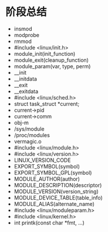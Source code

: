 # 阶段总结

- insmod
- modprobe
- rmmod
- #include <linux/init.h>
- module_init(init_function)
- module_exit(cleanup_function)
- module_param(var, type, perm)
- __init
- __initdata
- __exit
- __exitdata
- #include <linux/sched.h>
- struct task_struct *current;
- current->pid
- current->comm
- obj-m
- /sys/module
- /proc/modules
- vermagic.o
- #include <linux/module.h>
- #include <linux/version.h>
- LINUX_VERSION_CODE
- EXPORT_SYMBOL(symbol)
- EXPORT_SYMBOL_GPL(symbol)
- MODULE_AUTHOR(author)
- MODULE_DESCRIPTION(descriptor)
- MODULE_VERSION(version_string)
- MODULE_DEVICE_TABLE(table_info)
- MODULE_ALIAS(alternate_name)
- #include <linux/moduleparam.h>
- #include <linux/kernel.h>
- int printk(const char *fmt, ...)
